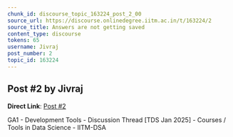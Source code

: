 ```yaml
---
chunk_id: discourse_topic_163224_post_2_00
source_url: https://discourse.onlinedegree.iitm.ac.in/t/163224/2
source_title: Answers are not getting saved
content_type: discourse
tokens: 65
username: Jivraj
post_number: 2
topic_id: 163224
---
```


## Post #2 by Jivraj

**Direct Link**: [Post #2](https://discourse.onlinedegree.iitm.ac.in/t/163224/2)

GA1 - Development Tools - Discussion Thread [TDS Jan 2025] - Courses / Tools in Data Science - IITM-DSA
